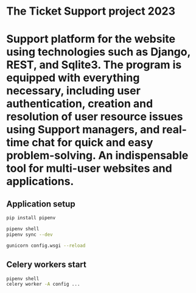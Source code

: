 # The Ticket Support project 2023

# Support platform for the website using technologies such as Django, REST, and Sqlite3. The program is equipped with everything necessary, including user authentication, creation and resolution of user resource issues using Support managers, and real-time chat for quick and easy problem-solving. An indispensable tool for multi-user websites and applications.


## Application setup

```bash
pip install pipenv

pipenv shell
pipenv sync --dev

gunicorn config.wsgi --reload
```

## Celery workers start

```bash
pipenv shell
celery worker -A config ...
```
